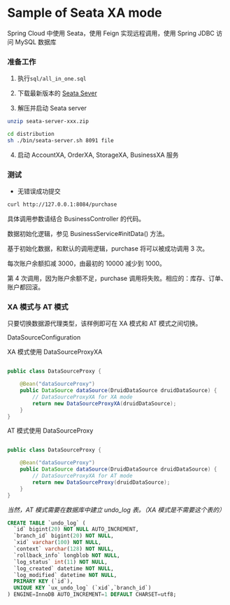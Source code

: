 # Sample of Seata XA mode

Spring Cloud 中使用 Seata，使用 Feign 实现远程调用，使用 Spring JDBC 访问 MySQL 数据库

### 准备工作

1. 执行`sql/all_in_one.sql`

2. 下载最新版本的 [Seata Sever](https://github.com/seata/seata/releases)

3. 解压并启动 Seata server

```bash
unzip seata-server-xxx.zip

cd distribution
sh ./bin/seata-server.sh 8091 file
```

4. 启动 AccountXA, OrderXA, StorageXA, BusinessXA 服务

### 测试 
 
- 无错误成功提交

```bash
curl http://127.0.0.1:8084/purchase
``` 
具体调用参数请结合 BusinessController 的代码。

数据初始化逻辑，参见 BusinessService#initData() 方法。

基于初始化数据，和默认的调用逻辑，purchase 将可以被成功调用 3 次。

每次账户余额扣减 3000，由最初的 10000 减少到 1000。

第 4 次调用，因为账户余额不足，purchase 调用将失败。相应的：库存、订单、账户都回滚。

### XA 模式与 AT 模式

只要切换数据源代理类型，该样例即可在 XA 模式和 AT 模式之间切换。

DataSourceConfiguration

XA 模式使用 DataSourceProxyXA

```java

public class DataSourceProxy {

    @Bean("dataSourceProxy")
    public DataSource dataSource(DruidDataSource druidDataSource) {
        // DataSourceProxyXA for XA mode
        return new DataSourceProxyXA(druidDataSource);
    }
}

```

AT 模式使用 DataSourceProxy

```java

public class DataSourceProxy {

    @Bean("dataSourceProxy")
    public DataSource dataSource(DruidDataSource druidDataSource) {
        // DataSourceProxyXA for AT mode
        return new DataSourceProxy(druidDataSource);
    }
}

```

*当然，AT 模式需要在数据库中建立 undo_log 表。（XA 模式是不需要这个表的）*


```sql
CREATE TABLE `undo_log` (
  `id` bigint(20) NOT NULL AUTO_INCREMENT,
  `branch_id` bigint(20) NOT NULL,
  `xid` varchar(100) NOT NULL,
  `context` varchar(128) NOT NULL,
  `rollback_info` longblob NOT NULL,
  `log_status` int(11) NOT NULL,
  `log_created` datetime NOT NULL,
  `log_modified` datetime NOT NULL,
  PRIMARY KEY (`id`),
  UNIQUE KEY `ux_undo_log` (`xid`,`branch_id`)
) ENGINE=InnoDB AUTO_INCREMENT=1 DEFAULT CHARSET=utf8;

```


